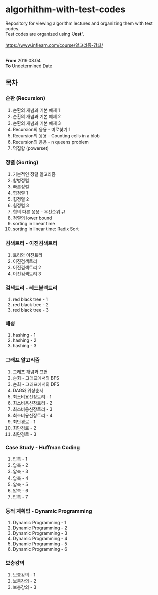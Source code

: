 # algorhithm-with-test-codes
Repository for viewing algorithm lectures and organizing them with test codes.<br>
Test codes are organized using <b>'Jest'</b>.<br><br>
<a href="https://www.inflearn.com/course/알고리즘-강좌/" target="_blank">https://www.inflearn.com/course/알고리즘-강좌/</a><br><br>

<b>From</b> 2019.08.04<br><b>To</b> Undetermined Date<br>

## 목차
### 순환 (Recursion)
<ol>
  <li>순환의 개념과 기본 예제 1</li>
  <li>순환의 개념과 기본 예제 2</li>
  <li>순환의 개념과 기본 예제 3</li>
  <li>Recursion의 응용 - 미로찾기 1</li>
  <li>Recursion의 응용 - Counting cells in a blob</li>
  <li>Recursion의 응용 - n queens problem</li>
  <li>멱집합 (powerset)</li>
</ol>

### 정렬 (Sorting)
<ol>
  <li>기본적인 정렬 알고리즘</li>
  <li>합병정렬</li>
  <li>빠른정렬</li>
  <li>힙정렬 1</li>
  <li>힙정렬 2</li>
  <li>힙정렬 3</li>
  <li>힙의 다른 응용 - 우선순위 큐</li>
  <li>정렬의 lower bound</li>
  <li>sorting in linear time</li>
  <li>sorting in linear time: Radix Sort</li>
</ol>

### 검색트리 - 이진검색트리
<ol>
  <li>트리와 이진트리</li>
  <li>이진검색트리</li>
  <li>이진검색트리 2</li>
  <li>이진검색트리 3</li>
</ol>

### 검색트리 - 레드블랙트리
<ol>
  <li>red black tree - 1</li>
  <li>red black tree - 2</li>
  <li>red black tree - 3</li>
</ol>

### 해슁
<ol>
  <li>hashing - 1</li>
  <li>hashing - 2</li>
  <li>hashing - 3</li>
</ol>

### 그래프 알고리즘
<ol>
  <li>그래프 개념과 표현</li>
  <li>순회 - 그래프에서의 BFS</li>
  <li>순회 - 그래프에서의 DFS</li>
  <li>DAG와 위상순서</li>
  <li>최소비용신장트리 - 1</li>
  <li>최소비용신장트리 - 2</li>
  <li>최소비용신장트리 - 3</li>
  <li>최소비용신장트리 - 4</li>
  <li>최단경로 - 1</li>
  <li>최단경로 - 2</li>
  <li>최단경로 - 3</li>
</ol>

### Case Study - Huffman Coding
<ol>
  <li>압축 - 1</li>
  <li>압축 - 2</li>
  <li>압축 - 3</li>
  <li>압축 - 4</li>
  <li>압축 - 5</li>
  <li>압축 - 6</li>
  <li>압축 - 7</li>
</ol>

### 동적 계획법 - Dynamic Programming
<ol>
  <li>Dynamic Programming - 1</li>
  <li>Dynamic Programming - 2</li>
  <li>Dynamic Programming - 3</li>
  <li>Dynamic Programming - 4</li>
  <li>Dynamic Programming - 5</li>
  <li>Dynamic Programming - 6</li>
</ol>

### 보충강의
<ol>
  <li>보충강의 - 1</li>
  <li>보충강의 - 2</li>
  <li>보충강의 - 3</li>
</ol>
